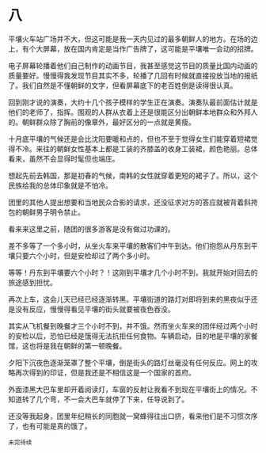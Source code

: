# 八

平壤火车站广场并不大，但这可能是我一天内见过的最多朝鲜人的地方。在场的边上，有个大屏幕，放在国内肯定是当作广告牌了，这可能是平壤唯一会动的招牌。

电子屏幕轮播着他们自己制作的动画节目，我甚至感觉这节目的质量比国内动画的质量要好。慢慢得我发现节目其实不多，轮播了几回有时候就直接投放当地的报纸了。我们自然是不懂朝鲜的文字，但看屏幕底下的老百姓倒是读得很认真。

回到刚才说的演奏，大约十几个孩子模样的学生正在演奏。演奏队最前面估计就是他们的老师了，指挥。围观的人群从衣着上还是很能区分出朝鲜本地群众和外邦人的。朝鲜群众除了胸前的像章外，最好区分的一点就是黄瘦。

十月底平壤的气候还是会比沈阳要暖和点的，但也不至于觉得女生们能穿着短裙觉得不冷。来往的朝鲜女性基本上都是工装的齐膝盖的收身工装裙，颜色艳丽。总体看来，虽然不会显得时髦但也端庄。

想起先前去韩国，那是初春的气候，南韩的女性就穿着更短的裙子了。所以，这个民族给我的总体印象就是不怕冷。

团里的其他人提出想要和当地民众合影的请求，还没征求对方的答应就被背着斜挎包的朝鲜男子明令禁止。

看来来这里之前，随团的很多游客是没有做过功课的。

差不多等了一个多小时，从坐火车来平壤的散客们中午到达。他们抱怨从丹东到平壤只要六个小时，但是安检却过了两个多小时。

等等！丹东到平壤要六个小时？！这刚到平壤才几个小时不到，我就开始对回去的旅途感到担忧。

再次上车，这会儿天已经已经逐渐转黑。平壤街道的路灯对即将到来的黑夜似乎还是没有反应，慢慢得看见平壤的街头就要被夜色吞没。

其实从飞机餐到晚餐才三个小时不到，并不饿。然而坐火车来的团伴经过两个小时的安检以后，恐怕已经是饿得无法抗拒任何食物。车辆启动，目的地是平壤的家餐馆，这也将是我在朝鲜的第一顿晚餐。

夕阳下沉夜色逐渐笼罩了整个平壤，倒是街头的路灯丝毫没有任何反应。网上的攻略再次得到的印证，但是我还是不相信这是一个国家的首府。

外面漆黑大巴车里却开着阅读灯，车窗的反射让我看不到现在平壤街上的情况。不知道转了几个弯，不一会大巴车就停了下来，任导说到了。

还没等我起身，团里年纪稍长的同胞就一窝蜂得往出口挤，看来他们是不习惯次序了，也有可能是真的饿了。

`未完待续`
